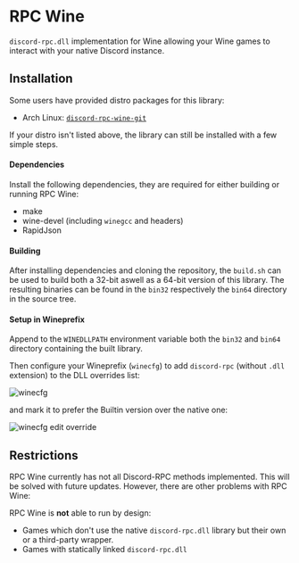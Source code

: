 # RPC Wine

`discord-rpc.dll` implementation for Wine allowing your Wine games to interact
with your native Discord instance.

## Installation

Some users have provided distro packages for this library:

* Arch Linux: [`discord-rpc-wine-git`](https://aur.archlinux.org/packages/discord-rpc-wine-git/)

If your distro isn't listed above, the library can still
be installed with a few simple steps.

#### Dependencies

Install the following dependencies, they are required for either building
or running RPC Wine:

* make
* wine-devel (including `winegcc` and headers)
* RapidJson

#### Building

After installing dependencies and cloning the repository, the `build.sh`
can be used to build both a 32-bit aswell as a 64-bit version of this library.
The resulting binaries can be found in the `bin32` respectively the `bin64` directory
in the source tree.

#### Setup in Wineprefix

Append to the `WINEDLLPATH` environment variable both the `bin32` and
`bin64` directory containing the built library.

Then configure your Wineprefix (`winecfg`) to add `discord-rpc`
(without `.dll` extension) to the DLL overrides list:

![winecfg](https://wontfix.club/i/UUusAV3s.png)

and mark it to prefer the Builtin version over the native one:

![winecfg edit override](https://wontfix.club/i/ihlrxiAp.png)

## Restrictions

RPC Wine currently has not all Discord-RPC methods implemented. This will
be solved with future updates. However, there are other problems with RPC Wine:

RPC Wine is **not** able to run by design:

* Games which don't use the native `discord-rpc.dll` library but their own or a third-party wrapper.
* Games with statically linked `discord-rpc.dll`
